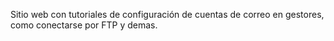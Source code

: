 Sitio web con tutoriales de configuración de cuentas de correo en gestores, como conectarse por FTP y demas.
